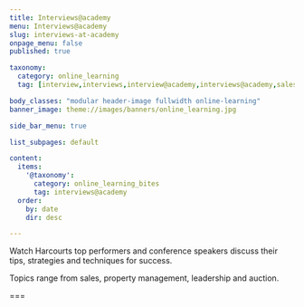 ```yaml
---
title: Interviews@academy
menu: Interviews@academy
slug: interviews-at-academy
onpage_menu: false
published: true

taxonomy:
  category: online_learning
  tag: [interview,interviews,interview@academy,interviews@academy,sales,auction,office administrations,sales consultants,property managers,property managers,business owners,managers]

body_classes: "modular header-image fullwidth online-learning"
banner_image: theme://images/banners/online_learning.jpg

side_bar_menu: true

list_subpages: default

content:
  items:
    '@taxonomy':
      category: online_learning_bites
      tag: interviews@academy
  order:
    by: date
    dir: desc

---
```


Watch Harcourts top performers and conference speakers discuss their tips, strategies and techniques for success.

Topics range from sales, property management, leadership and auction.

===
